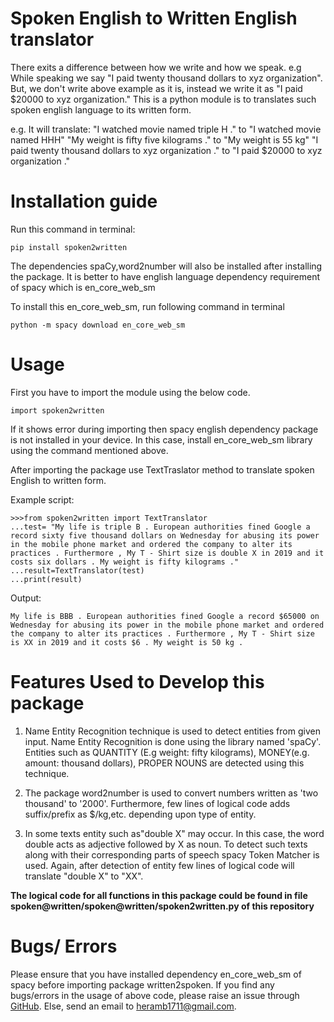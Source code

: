 # Spoken English to Written English translator

There exits a difference between how we write and how we speak. e.g While speaking we say "I paid twenty thousand dollars to xyz organization". But, we don't write above example as it is, instead we write it as "I paid $20000 to xyz organization."
This is a python module is to translates such spoken english language to its written form.

e.g. It will translate: "I watched movie named triple H ." to "I watched movie named HHH"
                        "My weight is fifty five kilograms ." to "My weight is 55 kg"
                        "I paid twenty thousand dollars to xyz organization ." to "I paid $20000 to xyz organization ."
                        
<h1>Installation guide</h1>

Run this command in terminal:
```
pip install spoken2written
```
The dependencies spaCy,word2number will also be installed after installing the package.
It is better to have english language dependency requirement of spacy which is en_core_web_sm

To install this en_core_web_sm, run following command in terminal
```
python -m spacy download en_core_web_sm
```
<h1>Usage</h1>

First you have to import the module using the below code.
```
import spoken2written
```
If it shows error during importing then spacy english dependency package is not installed in your device. In this case,
install en_core_web_sm library using the command mentioned above.

After importing the package use TextTraslator method to translate spoken English to written form.

Example script:
```
>>>from spoken2written import TextTranslator
...test= "My life is triple B . European authorities fined Google a record sixty five thousand dollars on Wednesday for abusing its power in the mobile phone market and ordered the company to alter its practices . Furthermore , My T - Shirt size is double X in 2019 and it costs six dollars . My weight is fifty kilograms ."
...result=TextTranslator(test)
...print(result)
```
Output:
```
My life is BBB . European authorities fined Google a record $65000 on Wednesday for abusing its power in the mobile phone market and ordered the company to alter its practices . Furthermore , My T - Shirt size is XX in 2019 and it costs $6 . My weight is 50 kg .
```

<h1>Features Used to Develop this package</h1>

1. Name Entity Recognition technique is used to detect entities from given input. Name Entity Recognition is done using the library named 'spaCy'. Entities such as QUANTITY (E.g weight: fifty kilograms), MONEY(e.g. amount: thousand dollars), PROPER NOUNS are detected using this technique.

2. The package word2number is used to convert numbers written as 'two thousand' to '2000'. Furthermore, few lines of logical code adds suffix/prefix as $/kg,etc. depending upon type of entity.

3. In some texts entity such as"double X" may occur. In this case, the word double acts as adjective followed by X as noun. To detect such texts along with their corresponding parts of speech spacy Token Matcher is used. Again, after detection of entity few lines of logical code will translate "double X" to "XX".

<b>The logical code for all functions in this package could be found in file spoken@written/spoken@written/spoken2written.py of this repository</b>

<h1>Bugs/ Errors</h1>
Please ensure that you have installed dependency en_core_web_sm of spacy before importing package written2spoken. If you find any bugs/errors in the usage of above code, please raise an issue through <a href="https://github.com/HerambVD/spoken2written">GitHub</a>. Else, send an email to <a href="mailto:heramb1711@gmail.com">heramb1711@gmail.com</a>.
